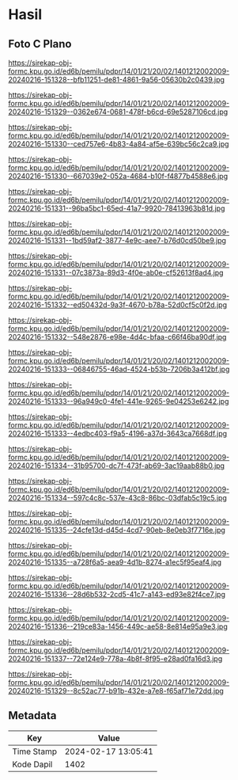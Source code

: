 # Hasil

## Foto C Plano

https://sirekap-obj-formc.kpu.go.id/ed6b/pemilu/pdpr/14/01/21/20/02/1401212002009-20240216-151328--bfb11251-de81-4861-9a56-05630b2c0439.jpg

https://sirekap-obj-formc.kpu.go.id/ed6b/pemilu/pdpr/14/01/21/20/02/1401212002009-20240216-151329--0362e674-0681-478f-b6cd-69e5287106cd.jpg

https://sirekap-obj-formc.kpu.go.id/ed6b/pemilu/pdpr/14/01/21/20/02/1401212002009-20240216-151330--ced757e6-4b83-4a84-af5e-639bc56c2ca9.jpg

https://sirekap-obj-formc.kpu.go.id/ed6b/pemilu/pdpr/14/01/21/20/02/1401212002009-20240216-151330--667039e2-052a-4684-b10f-f4877b4588e6.jpg

https://sirekap-obj-formc.kpu.go.id/ed6b/pemilu/pdpr/14/01/21/20/02/1401212002009-20240216-151331--96ba5bc1-65ed-41a7-9920-78413963b81d.jpg

https://sirekap-obj-formc.kpu.go.id/ed6b/pemilu/pdpr/14/01/21/20/02/1401212002009-20240216-151331--1bd59af2-3877-4e9c-aee7-b76d0cd50be9.jpg

https://sirekap-obj-formc.kpu.go.id/ed6b/pemilu/pdpr/14/01/21/20/02/1401212002009-20240216-151331--07c3873a-89d3-4f0e-ab0e-cf52613f8ad4.jpg

https://sirekap-obj-formc.kpu.go.id/ed6b/pemilu/pdpr/14/01/21/20/02/1401212002009-20240216-151332--ed50432d-9a3f-4670-b78a-52d0cf5c0f2d.jpg

https://sirekap-obj-formc.kpu.go.id/ed6b/pemilu/pdpr/14/01/21/20/02/1401212002009-20240216-151332--548e2876-e98e-4d4c-bfaa-c66f46ba90df.jpg

https://sirekap-obj-formc.kpu.go.id/ed6b/pemilu/pdpr/14/01/21/20/02/1401212002009-20240216-151333--06846755-46ad-4524-b53b-7206b3a412bf.jpg

https://sirekap-obj-formc.kpu.go.id/ed6b/pemilu/pdpr/14/01/21/20/02/1401212002009-20240216-151333--96a949c0-4fe1-441e-9265-9e04253e6242.jpg

https://sirekap-obj-formc.kpu.go.id/ed6b/pemilu/pdpr/14/01/21/20/02/1401212002009-20240216-151333--4edbc403-f9a5-4196-a37d-3643ca7668df.jpg

https://sirekap-obj-formc.kpu.go.id/ed6b/pemilu/pdpr/14/01/21/20/02/1401212002009-20240216-151334--31b95700-dc7f-473f-ab69-3ac19aab88b0.jpg

https://sirekap-obj-formc.kpu.go.id/ed6b/pemilu/pdpr/14/01/21/20/02/1401212002009-20240216-151334--597c4c8c-537e-43c8-86bc-03dfab5c19c5.jpg

https://sirekap-obj-formc.kpu.go.id/ed6b/pemilu/pdpr/14/01/21/20/02/1401212002009-20240216-151335--24cfe13d-d45d-4cd7-90eb-8e0eb3f7716e.jpg

https://sirekap-obj-formc.kpu.go.id/ed6b/pemilu/pdpr/14/01/21/20/02/1401212002009-20240216-151335--a728f6a5-aea9-4d1b-8274-a1ec5f95eaf4.jpg

https://sirekap-obj-formc.kpu.go.id/ed6b/pemilu/pdpr/14/01/21/20/02/1401212002009-20240216-151336--28d6b532-2cd5-41c7-a143-ed93e82f4ce7.jpg

https://sirekap-obj-formc.kpu.go.id/ed6b/pemilu/pdpr/14/01/21/20/02/1401212002009-20240216-151336--219ce83a-1456-449c-ae58-8e814e95a9e3.jpg

https://sirekap-obj-formc.kpu.go.id/ed6b/pemilu/pdpr/14/01/21/20/02/1401212002009-20240216-151337--72e124e9-778a-4b8f-8f95-e28ad0fa16d3.jpg

https://sirekap-obj-formc.kpu.go.id/ed6b/pemilu/pdpr/14/01/21/20/02/1401212002009-20240216-151329--8c52ac77-b91b-432e-a7e8-f65af71e72dd.jpg


## Metadata

| Key        | Value               |
| ---------- | ------------------- |
| Time Stamp | 2024-02-17 13:05:41 |
| Kode Dapil | 1402                |



